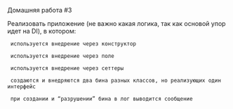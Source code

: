 Домашняя работа #3

Реализовать приложение (не важно какая логика, так как основой упор идет на DI), в котором:

     используется внедрение через конструктор

     используется внедрение через поле
 
     используется внедрение через сеттеры

     создаются и внедряются два бина разных классов, но реализующих один интерфейс

     при создании и “разрушении” бина в лог выводится сообщение
